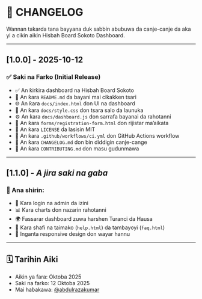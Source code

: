 # 📜 CHANGELOG

Wannan takarda tana bayyana duk sabbin abubuwa da canje-canje da aka yi a cikin aikin Hisbah Board Sokoto Dashboard.

---

## [1.0.0] - 2025-10-12

### ✅ Saki na Farko (Initial Release)

- ✅ An ƙirƙira dashboard na Hisbah Board Sokoto
- 📄 An ƙara `README.md` da bayani mai cikakken tsari
- 🌐 An ƙara `docs/index.html` don UI na dashboard
- 🎨 An ƙara `docs/style.css` don tsara salo da launuka
- ⚙️ An ƙara `docs/dashboard.js` don sarrafa bayanai da rahotanni
- 📝 An ƙara `forms/registration-form.html` don rijistar ma’aikata
- 📜 An ƙara `LICENSE` da lasisin MIT
- 🔁 An ƙara `.github/workflows/ci.yml` don GitHub Actions workflow
- 🧾 An ƙara `CHANGELOG.md` don bin diddigin canje-cange
- 🤝 An ƙara `CONTRIBUTING.md` don masu gudunmawa

---

## [1.1.0] - *A jira saki na gaba*

### 🔄 Ana shirin:

- 🔐 Ƙara login na admin da izini
- 📊 Ƙara charts don nazarin rahotanni
- 🌍 Fassarar dashboard zuwa harshen Turanci da Hausa
- 🧠 Ƙara shafi na taimako (`help.html`) da tambayoyi (`faq.html`)
- 📱 Inganta responsive design don wayar hannu

---

## 🗓️ Tarihin Aiki

- Aikin ya fara: Oktoba 2025
- Saki na farko: 12 Oktoba 2025
- Mai haɓakawa: [@abdulrazakumar](https://abdulrazakumar215-alt.github.io/hisbah-board-sokoto-dashboard/)

